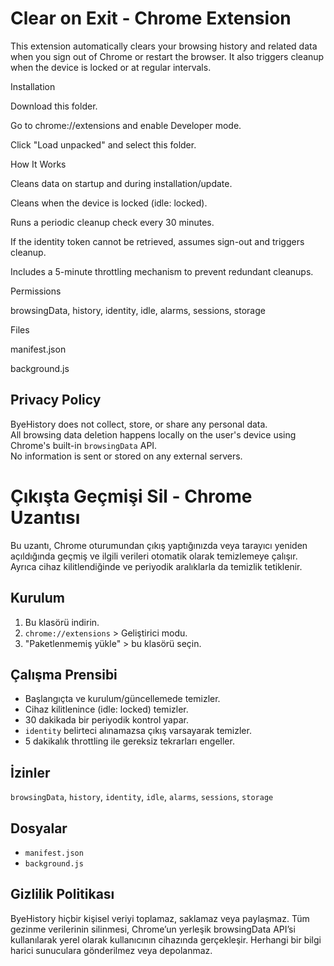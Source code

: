 # Clear on Exit - Chrome Extension

This extension automatically clears your browsing history and related data when you sign out of Chrome or restart the browser. It also triggers cleanup when the device is locked or at regular intervals.

Installation

Download this folder.

Go to chrome://extensions and enable Developer mode.

Click "Load unpacked" and select this folder.

How It Works

Cleans data on startup and during installation/update.

Cleans when the device is locked (idle: locked).

Runs a periodic cleanup check every 30 minutes.

If the identity token cannot be retrieved, assumes sign-out and triggers cleanup.

Includes a 5-minute throttling mechanism to prevent redundant cleanups.

Permissions

browsingData, history, identity, idle, alarms, sessions, storage

Files

manifest.json

background.js

## Privacy Policy

ByeHistory does not collect, store, or share any personal data.  
All browsing data deletion happens locally on the user's device using Chrome's built-in `browsingData` API.  
No information is sent or stored on any external servers.


# Çıkışta Geçmişi Sil - Chrome Uzantısı

Bu uzantı, Chrome oturumundan çıkış yaptığınızda veya tarayıcı yeniden açıldığında geçmiş ve ilgili verileri otomatik olarak temizlemeye çalışır. Ayrıca cihaz kilitlendiğinde ve periyodik aralıklarla da temizlik tetiklenir.

## Kurulum
1. Bu klasörü indirin.
2. `chrome://extensions` > Geliştirici modu.
3. "Paketlenmemiş yükle" > bu klasörü seçin.

## Çalışma Prensibi
- Başlangıçta ve kurulum/güncellemede temizler.
- Cihaz kilitlenince (idle: locked) temizler.
- 30 dakikada bir periyodik kontrol yapar.
- `identity` belirteci alınamazsa çıkış varsayarak temizler.
- 5 dakikalık throttling ile gereksiz tekrarları engeller.

## İzinler
`browsingData`, `history`, `identity`, `idle`, `alarms`, `sessions`, `storage`

## Dosyalar
- `manifest.json`
- `background.js`

## Gizlilik Politikası

ByeHistory hiçbir kişisel veriyi toplamaz, saklamaz veya paylaşmaz.
Tüm gezinme verilerinin silinmesi, Chrome’un yerleşik browsingData API’si kullanılarak yerel olarak kullanıcının cihazında gerçekleşir.
Herhangi bir bilgi harici sunuculara gönderilmez veya depolanmaz.